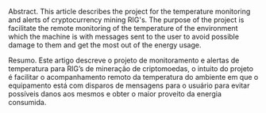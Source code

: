 Abstract.
This article describes the project for the temperature monitoring and alerts of cryptocurrency mining RIG's. The purpose of the project is facilitate the remote monitoring of the temperature of the environment which the machine is with messages sent to the user to avoid possible damage to them and get the most out of the energy usage.

Resumo.
Este artigo descreve o projeto de monitoramento e alertas de temperatura para RIG’s de mineração de criptomoedas, o intuito do projeto é facilitar o acompanhamento remoto da temperatura do ambiente em que o equipamento está com disparos de mensagens para o usuário para evitar possíveis danos aos mesmos e obter o maior proveito da energia consumida.
